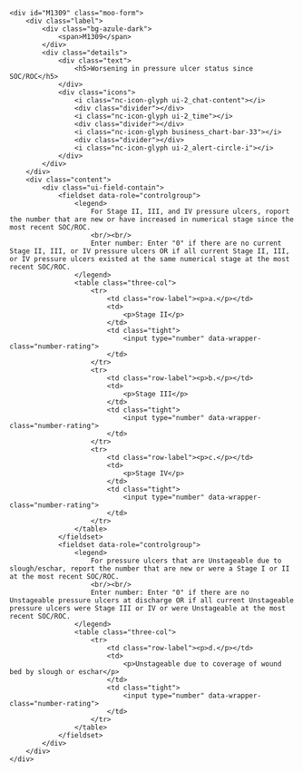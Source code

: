 	<div id="M1309" class="moo-form">
		<div class="label">
			<div class="bg-azule-dark">
				<span>M1309</span>
			</div>
			<div class="details">
				<div class="text">
					<h5>Worsening in pressure ulcer status since SOC/ROC</h5>
				</div>
				<div class="icons">
					<i class="nc-icon-glyph ui-2_chat-content"></i>
					<div class="divider"></div>
					<i class="nc-icon-glyph ui-2_time"></i>
					<div class="divider"></div>
					<i class="nc-icon-glyph business_chart-bar-33"></i>
					<div class="divider"></div>
					<i class="nc-icon-glyph ui-2_alert-circle-i"></i>
				</div>
			</div>
		</div>
		<div class="content">
			<div class="ui-field-contain">
				<fieldset data-role="controlgroup">
					<legend>
						For Stage II, III, and IV pressure ulcers, roport the number that are new or have increased in numerical stage since the most recent SOC/ROC.
						<br/><br/>
						Enter number: Enter "0" if there are no current Stage II, III, or IV pressure ulcers OR if all current Stage II, III, or IV pressure ulcers existed at the same numerical stage at the most recent SOC/ROC.
					</legend>
					<table class="three-col">
						<tr>
							<td class="row-label"><p>a.</p></td>
							<td>
								<p>Stage II</p>
							</td>
							<td class="tight">
								<input type="number" data-wrapper-class="number-rating">
							</td>
						</tr>
						<tr>
							<td class="row-label"><p>b.</p></td>
							<td>
								<p>Stage III</p>
							</td>
							<td class="tight">
								<input type="number" data-wrapper-class="number-rating">
							</td>
						</tr>
						<tr>
							<td class="row-label"><p>c.</p></td>
							<td>
								<p>Stage IV</p>
							</td>
							<td class="tight">
								<input type="number" data-wrapper-class="number-rating">
							</td>
						</tr>
					</table>
				</fieldset>
				<fieldset data-role="controlgroup">
					<legend>
						For pressure ulcers that are Unstageable due to slough/eschar, report the number that are new or were a Stage I or II at the most recent SOC/ROC.
						<br/><br/>
						Enter number: Enter "0" if there are no Unstageable pressure ulcers at discharge OR if all current Unstageable pressure ulcers were Stage III or IV or were Unstageable at the most recent SOC/ROC.
					</legend>
					<table class="three-col">
						<tr>
							<td class="row-label"><p>d.</p></td>
							<td>
								<p>Unstageable due to coverage of wound bed by slough or eschar</p>
							</td>
							<td class="tight">
								<input type="number" data-wrapper-class="number-rating">
							</td>
						</tr>
					</table>
				</fieldset>
			</div>
		</div>
	</div>
